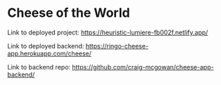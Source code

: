 # Cheese of the World

Link to deployed project: https://heuristic-lumiere-fb002f.netlify.app/

Link to deployed backend: https://ringo-cheese-app.herokuapp.com/cheese/

Link to backend repo: https://github.com/craig-mcgowan/cheese-app-backend/
